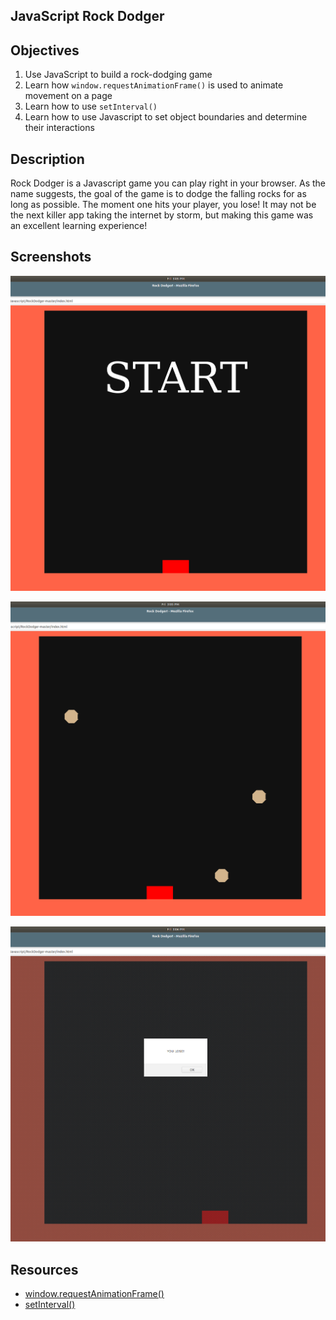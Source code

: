 JavaScript Rock Dodger
---

## Objectives

1. Use JavaScript to build a rock-dodging game
2. Learn how `window.requestAnimationFrame()` is used to animate movement on a page
3. Learn how to use `setInterval()`
4. Learn how to use Javascript to set object boundaries and determine their interactions

## Description

Rock Dodger is a Javascript game you can play right in your browser. As the name suggests, the goal of the game is to dodge the falling rocks for as long as possible. The moment one hits your player, you lose! It may not be the next killer app taking the internet by storm, but making this game was an excellent learning experience!

## Screenshots

![Start Game](screenshots/rock-dodger-start-cropped.png?raw=true "Start Game")

![Falling Rocks](screenshots/rock-dodger-falling-cropped.png?raw=true "Falling Rocks")

![Game Over](screenshots/rock-dodger-you-lose-cropped.png?raw=true "Game Over!")

## Resources

- [window.requestAnimationFrame()](https://developer.mozilla.org/en-US/docs/Web/API/window/requestAnimationFrame)
- [setInterval()](https://developer.mozilla.org/en-US/docs/Web/API/WindowTimers/setInterval)

